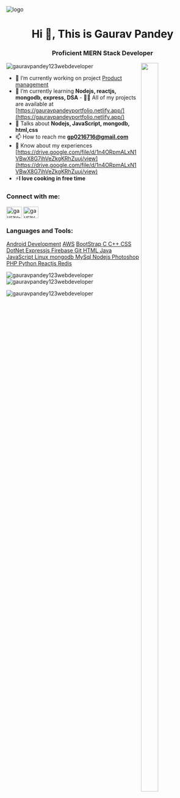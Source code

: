 ![logo]("https://github.com/GauravPandey123webdeveloper/GauravPandey123webdeveloper/blob/main/Banner.png")
<h1 align="center">Hi 👋, This is Gaurav Pandey</h1>
<h3 align="center">Proficient MERN Stack Developer</h3>
<img
  src="https://www.ambientinfotech.com/wp-content/uploads/2023/01/NODEJS_CIRCLE.gif"
  alt=""
  align="right"
  width="30%"
  height="70%"
/>
<p align="left">
  <img
    src="https://komarev.com/ghpvc/?username=gauravpandey123webdeveloper&label=Profile%20views&color=0e75b6&style=flat"
    alt="gauravpandey123webdeveloper"
  />
</p>

- 🔭 I’m currently working on project [Product
management](https://github.com/GauravPandey123webdeveloper/products-Management)
- 🌱 I’m currently learning **Nodejs, reactjs, mongodb, express, DSA** - 👨‍💻 All
of my projects are available at
[https://gauravpandeyportfolio.netlify.app/](https://gauravpandeyportfolio.netlify.app/)
- 💬 Talks about **Nodejs, JavaScript, mongodb, html,css**
- 📫 How to reach me
**gp0216716@gmail.com**
- 📄 Know about my experiences
[https://drive.google.com/file/d/1n4ORpmALxN1VBwX8G7ihVeZkgKRhZuuj/view](https://drive.google.com/file/d/1n4ORpmALxN1VBwX8G7ihVeZkgKRhZuuj/view)
- ⚡**I love cooking in free time**

<h3 align="left">Connect with me:</h3>
<p align="left">
  <a href="https://linkedin.com/in/gaurav-pandey-00b75126a" target="blank"
    ><img
      align="center"
      src="https://cliply.co/wp-content/uploads/2021/02/372102050_LINKEDIN_ICON_TRANSPARENT_1080.gif"
      alt="gaurav-pandey-00b75126a"
      height="30"
      width="40"
  /></a>
  <a href="https://instagram.com/gauravpandey6469" target="blank"
    ><img
      align="center"
      src="https://media.tenor.com/9gAQTpYexIIAAAAM/instagram-logo.gif"
      alt="gauravpandey6469"
      height="30"
      width="40"
  /></a>
</p>

<h3 align="left">Languages and Tools:</h3>
<p align="left">
  <a href="https://developer.android.com" target="_blank" rel="noreferrer"
    >Android Development</a
  >
  <a href="https://aws.amazon.com" target="_blank" rel="noreferrer">AWS</a>
  <a href="https://getbootstrap.com" target="_blank" rel="noreferrer">
    BootStrap
  </a>
  <a href="https://www.cprogramming.com/" target="_blank" rel="noreferrer">
   C
  </a>
  <a href="https://www.w3schools.com/cpp/" target="_blank" rel="noreferrer">
    C++
  </a>
  <a href="https://www.w3schools.com/css/" target="_blank" rel="noreferrer">
    CSS
  </a>
  <a href="https://dotnet.microsoft.com/" target="_blank" rel="noreferrer">
    DotNet
  </a>
  <a href="https://expressjs.com" target="_blank" rel="noreferrer">
    Expressjs
  </a>
  <a href="https://firebase.google.com/" target="_blank" rel="noreferrer">
    Firebase
  </a>
  <a href="https://git-scm.com/" target="_blank" rel="noreferrer">
   Git
  </a>
  <a href="https://www.w3.org/html/" target="_blank" rel="noreferrer">
   HTML
  </a>
  <a href="https://www.java.com" target="_blank" rel="noreferrer">
    Java
  </a>
  <a
    href="https://developer.mozilla.org/en-US/docs/Web/JavaScript"
    target="_blank"
    rel="noreferrer"
  >
    JavaScript
  </a>
  <a href="https://www.linux.org/" target="_blank" rel="noreferrer">
    Linux
  </a>
  <a href="https://www.mongodb.com/" target="_blank" rel="noreferrer">
    mongodb
  </a>
  <a href="https://www.mysql.com/" target="_blank" rel="noreferrer">
   MySql
  </a>
  <a href="https://nodejs.org" target="_blank" rel="noreferrer">
    Nodejs
  </a>
  <a href="https://www.photoshop.com/en" target="_blank" rel="noreferrer">
    Photoshop
  </a>
  <a href="https://www.php.net" target="_blank" rel="noreferrer">
   PHP
  </a>
  <a href="https://www.python.org" target="_blank" rel="noreferrer">
    Python
  </a>
  <a href="https://reactjs.org/" target="_blank" rel="noreferrer">
   Reactjs
  </a>
  <a href="https://redis.io" target="_blank" rel="noreferrer">
   Redis
  </a>
</p>

<p>
  <img
    align="left"
    src="https://github-readme-stats.vercel.app/api/top-langs?username=gauravpandey123webdeveloper&show_icons=true&locale=en&layout=compact"
    alt="gauravpandey123webdeveloper"
  />
</p>

<p>
  &nbsp;<img
    align="center"
    src="https://github-readme-stats.vercel.app/api?username=gauravpandey123webdeveloper&show_icons=true&locale=en"
    alt="gauravpandey123webdeveloper"
  />
</p>

<p>
  <img
    align="center"
    src="https://github-readme-streak-stats.herokuapp.com/?user=gauravpandey123webdeveloper&"
    alt="gauravpandey123webdeveloper"
  />
</p>
